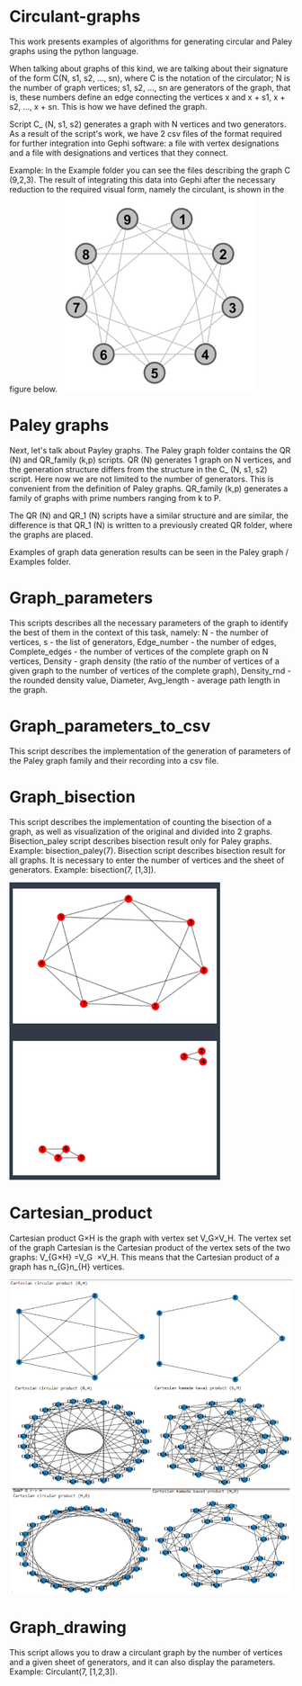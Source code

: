 # Circulant-graphs
This work presents examples of algorithms for generating circular and Paley graphs using the python language.

When talking about graphs of this kind, we are talking about their signature of the form C(N, s1, s2, ..., sn), where 
        C is the notation of the circulator; 
        N is the number of graph vertices; 
        s1, s2, ..., sn are generators of the graph, that is, these numbers define an edge connecting the vertices x and x + s1, x + s2, ..., x + sn.
This is how we have defined the graph.

Script С_ (N, s1, s2) generates a graph with N vertices and two generators. As a result of the script's work, we have 2 csv files of the format required for further integration into Gephi software: a file with vertex designations and a file with designations and vertices that they connect.

Example:
In the Example folder you can see the files describing the graph C (9,2,3). The result of integrating this data into Gephi after the necessary reduction to the required visual form, namely the circulant, is shown in the figure below.
![alt text](Example/C(9,2,3)/C(9,2,3).png "Описание будет тут")

# Paley graphs
Next, let's talk about Payley graphs.
The Paley graph folder contains the QR (N) and QR_family (k,p) scripts.
QR (N) generates 1 graph on N vertices, and the generation structure differs from the structure in the C_ (N, s1, s2) script. Here now we are not limited to the number of generators. This is convenient from the definition of Paley graphs.
QR_family (k,p) generates a family of graphs with prime numbers ranging from k to P.

The QR (N) and QR_1 (N) scripts have a similar structure and are similar, the difference is that QR_1 (N) is written to a previously created QR folder, where the graphs are placed.

Examples of graph data generation results can be seen in the Paley graph / Examples folder.

# Graph_parameters
This scripts describes all the necessary parameters of the graph to identify the best of them in the context of this task, namely: N - the number of vertices, s - the list of generators, Edge_number - the number of edges, Complete_edges - the number of vertices of the complete graph on N vertices, Density - graph density (the ratio of the number of vertices of a given graph to the number of vertices of the complete graph), Density_rnd - the rounded density value, Diameter, Avg_length - average path length in the graph.

# Graph_parameters_to_csv
This script describes the implementation of the generation of parameters of the Paley graph family and their recording into a csv file.

# Graph_bisection
This script describes the implementation of counting the bisection of a graph, as well as visualization of the original and divided into 2 graphs.
Bisection_paley script describes bisection result only for Paley graphs. Example: bisection_paley(7).
Bisection script describes bisection result for all graphs. It is necessary to enter the number of vertices and the sheet of generators. Example: bisection(7, [1,3]).

![alt text](Example/C(9,2,3)/Graph_bisection_N=7.png "Описание будет тут")

# Cartesian_product
Cartesian product G×H is the graph with vertex set V_G×V_H. The vertex set of the graph Cartesian is the Cartesian product of the vertex sets of the two graphs: V_{G×H} =V_G ​ ×V_H. This means that the Cartesian product of a graph has n_{G}n_{H} vertices.

![alt text](Cartesian_product/cartesian.png "Описание будет тут")

# Graph_drawing
This script allows you to draw a circulant graph by the number of vertices and a given sheet of generators, and it can also display the parameters.
Example: Circulant(7, [1,2,3]).
